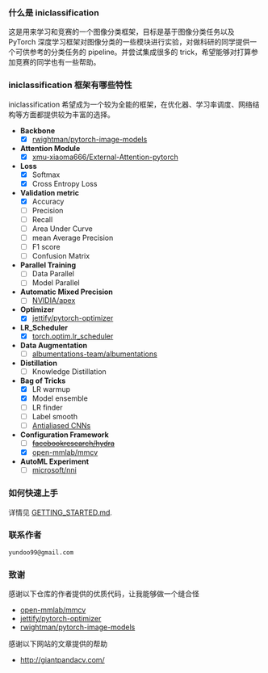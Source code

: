 ### 什么是 iniclassification

这是用来学习和竞赛的一个图像分类框架，目标是基于图像分类任务以及 PyTorch 深度学习框架对图像分类的一些模块进行实验，对做科研的同学提供一个可供参考的分类任务的 pipeline。并尝试集成很多的 trick，希望能够对打算参加竞赛的同学也有一些帮助。

### iniclassification 框架有哪些特性

iniclassification 希望成为一个较为全能的框架，在优化器、学习率调度、网络结构等方面都提供较为丰富的选择。

- **Backbone**
  * [x] [rwightman/pytorch-image-models](https://github.com/rwightman/pytorch-image-models)

- **Attention Module**
  * [x] [xmu-xiaoma666/External-Attention-pytorch](https://github.com/xmu-xiaoma666/External-Attention-pytorch)

- **Loss**
  * [x] Softmax
  * [x] Cross Entropy Loss
  
- **Validation metric**
  * [x] Accuracy
  * [ ] Precision 
  * [ ] Recall 
  * [ ] Area Under Curve
  * [ ] mean Average Precision
  * [ ] F1 score
  * [ ] Confusion Matrix

- **Parallel Training**
  * [ ] Data Parallel
  * [ ] Model Parallel

- **Automatic Mixed Precision**
  * [ ] [NVIDIA/apex](https://github.com/NVIDIA/apex)
  
- **Optimizer**
  * [x] [jettify/pytorch-optimizer](https://github.com/jettify/pytorch-optimizer)

- **LR_Scheduler**
  * [x] [torch.optim.lr_scheduler](https://pytorch.org/docs/stable/optim.html#how-to-adjust-learning-rate)

- **Data Augmentation**
  * [ ] [albumentations-team/albumentations](https://github.com/albumentations-team/albumentations)

- **Distillation**
  * [ ] Knowledge Distillation
  
- **Bag of Tricks**
  * [x] LR warmup
  * [x] Model ensemble
  * [ ] LR finder
  * [ ] Label smooth
  * [ ] [Antialiased CNNs](https://github.com/adobe/antialiased-cnns/)
  
- **Configuration Framework**
  * [ ] [~~facebookresearch/hydra~~](https://github.com/facebookresearch/hydra)
  * [x] [open-mmlab/mmcv](https://github.com/open-mmlab/mmcv)
  
- **AutoML Experiment**
   * [ ] [microsoft/nni](https://github.com/microsoft/nni)

### 如何快速上手

详情见 [GETTING_STARTED.md](https://github.com/inicv/iniclassification/tree/main/document/GETTING_STARTED.md).

### 联系作者

```markdown
yundoo99@gmail.com
```

### 致谢

感谢以下仓库的作者提供的优质代码，让我能够做一个缝合怪
- [open-mmlab/mmcv](https://github.com/open-mmlab/mmcv)
- [jettify/pytorch-optimizer](https://github.com/jettify/pytorch-optimizer)
- [rwightman/pytorch-image-models](https://github.com/rwightman/pytorch-image-models)


感谢以下网站的文章提供的帮助

- http://giantpandacv.com/